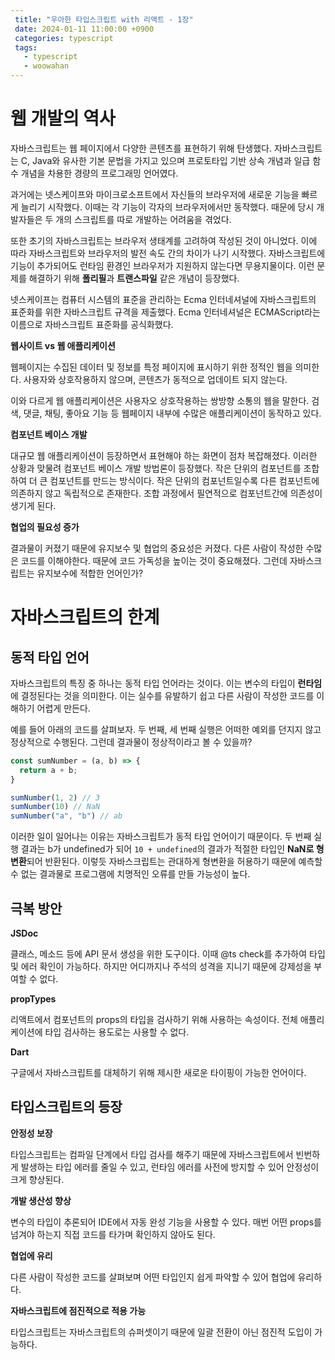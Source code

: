 ```yaml
---
 title: "우아한 타입스크립트 with 리액트 - 1장"
 date: 2024-01-11 11:00:00 +0900
 categories: typescript
 tags:
   - typescript
   - woowahan
---
```


# 웹 개발의 역사

자바스크립트는 웹 페이지에서 다양한 콘텐츠를 표현하기 위해 탄생했다. 
자바스크립트는 C, Java와 유사한 기본 문법을 가지고 있으며 프로토타입 기반 상속 개념과 일급 함수 개념을 차용한 경량의 프로그래밍 언어였다.

과거에는 넷스케이프와 마이크로소프트에서 자신들의 브라우저에 새로운 기능을 빠르게 늘리기 시작했다. 이때는 각 기능이 각자의 브라우저에서만 동작했다.
때문에 당시 개발자들은 두 개의 스크립트를 따로 개발하는 어려움을 겪었다.

또한 초기의 자바스크립트는 브라우저 생태계를 고려하여 작성된 것이 아니었다. 이에 따라 자바스크립트와 브라우저의 발전 속도 간의 차이가 나기 시작했다.
자바스크립트에 기능이 추가되어도 런타임 환경인 브라우저가 지원하지 않는다면 무용지물이다. 이런 문제를 해결하기 위해 **폴리필**과 **트랜스파일** 같은 개념이 등장했다.

넷스케이프는 컴퓨터 시스템의 표준을 관리하는 Ecma 인터네셔널에 자바스크립트의 표준화를 위한 자바스크립트 규격을 제출했다. 
Ecma 인터네셔널은 ECMAScript라는 이름으로 자바스크립트 표준화를 공식화했다.

**웹사이트 vs 웹 애플리케이션**

웹페이지는 수집된 데이터 및 정보를 특정 페이지에 표시하기 위한 정적인 웹을 의미한다. 사용자와 상호작용하지 않으며, 콘텐츠가 동적으로 업데이트 되지 않는다.

이와 다르게 웹 애플리케이션은 사용자오 상호작용하는 쌍방향 소통의 웹을 말한다. 
검색, 댓글, 채팅, 좋아요 기능 등 웹페이지 내부에 수많은 애플리케이션이 동작하고 있다.

**컴포넌트 베이스 개발**

대규모 웹 애플리케이션이 등장하면서 표현해야 하는 화면이 점차 복잡해졌다. 이러한 상황과 맞물려 컴포넌트 베이스 개발 방법론이 등장했다. 
작은 단위의 컴포넌트를 조합하여 더 큰 컴포넌트를 만드는 방식이다. 작은 단위의 컴포넌트일수록 다른 컴포넌트에 의존하지 않고 독립적으로 존재한다.
조합 과정에서 필연적으로 컴포넌트간에 의존성이 생기게 된다.

**협업의 필요성 증가**

결과물이 커졌기 때문에 유지보수 및 협업의 중요성은 커졌다. 다른 사람이 작성한 수많은 코드를 이해야한다. 
때문에 코드 가독성을 높이는 것이 중요해졌다. 그런데 자바스크립트는 유지보수에 적합한 언어인가?

# 자바스크립트의 한계

## 동적 타입 언어

자바스크립트의 특징 중 하나는 동적 타입 언어라는 것이다. 이는 변수의 타입이 **런타임**에 결정된다는 것을 의미한다.
이는 실수를 유발하기 쉽고 다른 사람이 작성한 코드를 이해하기 어렵게 만든다.

예를 들어 아래의 코드를 살펴보자. 두 번째, 세 번째 실행은 어떠한 예외를 던지지 않고 정상적으로 수행된다. 그런데 결과물이 정상적이라고 볼 수 있을까?

```javascript
const sumNumber = (a, b) => {
  return a + b;
}

sumNumber(1, 2) // 3
sumNumber(10) // NaN
sumNumber("a", "b") // ab
```

이러한 일이 일어나는 이유는 자바스크립트가 동적 타입 언어이기 때문이다. 
두 번째 실행 결과는 b가 undefined가 되어 `10 + undefined`의 결과가 적절한 타입인 **NaN로 형변환**되어 반환된다.
이렇듯 자바스크립트는 관대하게 형변환을 허용하기 때문에 예측할 수 없는 결과물로 프로그램에 치명적인 오류를 만들 가능성이 높다.

## 극복 방안

**JSDoc**

클래스, 메소드 등에 API 문서 생성을 위한 도구이다. 이때 @ts check를 추가하여 타입 및 에러 확인이 가능하다. 
하지만 어디까지나 주석의 성격을 지니기 때문에 강제성을 부여할 수 없다.

**propTypes**

리액트에서 컴포넌트의 props의 타입을 검사하기 위해 사용하는 속성이다. 전체 애플리케이션에 타입 검사하는 용도로는 사용할 수 없다.

**Dart**

구글에서 자바스크립트를 대체하기 위해 제시한 새로운 타이핑이 가능한 언어이다.

## 타입스크립트의 등장

**안정성 보장**

타입스크립트는 컴파일 단계에서 타입 검사를 해주기 때문에 자바스크립트에서 빈번하게 발생하는 타입 에러를 줄일 수 있고, 
런타임 에러를 사전에 방지할 수 있어 안정성이 크게 향상된다.

**개발 생산성 향상**

변수의 타입이 추론되어 IDE에서 자동 완성 기능을 사용할 수 있다. 매번 어떤 props를 넘겨야 하는지 직접 코드를 타가며 확인하지 않아도 된다.

**협업에 유리**

다른 사람이 작성한 코드를 살펴보며 어떤 타입인지 쉽게 파악할 수 있어 협업에 유리하다.

**자바스크립트에 점진적으로 적용 가능**

타입스크립트는 자바스크립트의 슈퍼셋이기 때문에 일괄 전환이 아닌 점진적 도입이 가능하다.